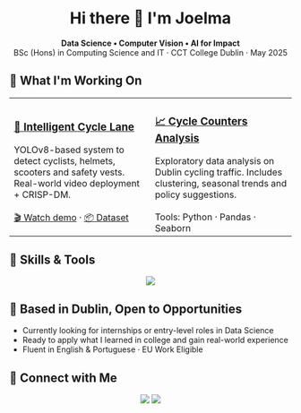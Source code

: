 <h1 align="center">Hi there 👋 I'm Joelma</h1>

<p align="center">
  <strong>Data Science • Computer Vision • AI for Impact</strong><br>
  BSc (Hons) in Computing Science and IT · CCT College Dublin · May 2025
</p>


<h2>🚀 What I'm Working On</h2>

<table>
  <tr>
    <td width="50%">
      <h3><a href="https://github.com/joelmarodrigues/capstone-project-BSc2025">🚴 Intelligent Cycle Lane</a></h3>
      YOLOv8-based system to detect cyclists, helmets, scooters and safety vests. Real-world video deployment + CRISP-DM.
      <br><br>
      <a href="https://www.youtube.com/watch?v=vJMxqcAvS1o">🎬 Watch demo</a> · <a href="https://www.kaggle.com/datasets/joelmarodrigues/ciclovia">📦 Dataset</a>
    </td>
    <td width="50%">
      <h3><a href="https://github.com/joelmarodrigues/cycle-counters-analysis">📈 Cycle Counters Analysis</a></h3>
      Exploratory data analysis on Dublin cycling traffic. Includes clustering, seasonal trends and policy suggestions.
      <br><br>
      Tools: Python · Pandas · Seaborn
    </td>
  </tr>
</table>


<h2>🧠 Skills & Tools</h2>


<p align="center">
  <a href="https://skillicons.dev">
    <img src="https://skillicons.dev/icons?i=python,jupyter,numpy,pandas,opencv,github&theme=dark" </>
  </a>
</p>

<p align="center">
  
</p>

<h2>📍 Based in Dublin, Open to Opportunities</h2>

- Currently looking for internships or entry-level roles in Data Science 
- Ready to apply what I learned in college and gain real-world experience 
- Fluent in English & Portuguese · EU Work Eligible  


<h2>🔗 Connect with Me</h2>

<p align="center">
  <a href="https://www.linkedin.com/in/joelma-rodrigues-510402256/"><img src="https://img.shields.io/badge/LinkedIn-blue?logo=linkedin&style=for-the-badge"></a>
  <a href="https://orcid.org/0009-0007-0593-1639"><img src="https://img.shields.io/badge/ORCID-0000--0000--0000--0000-green?logo=orcid&style=for-the-badge"></a>
</p>
